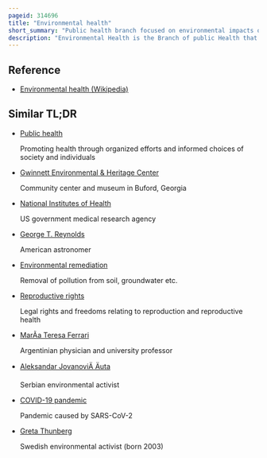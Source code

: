 ```yaml
---
pageid: 314696
title: "Environmental health"
short_summary: "Public health branch focused on environmental impacts on human health"
description: "Environmental Health is the Branch of public Health that Deals with all Aspects of natural and built Environment which affect human Health. In order to effectively control factors that may affect health, the requirements that must be met in order to create a healthy environment must be determined. The major Sub-Disciplines of environmental Health are environmental Science Toxicology environmental Epidemiology and environmental and occupational Medicine."
---
```


## Reference

- [Environmental health (Wikipedia)](https://en.wikipedia.org/?curid=314696)

## Similar TL;DR

- [Public health](/tldr/en/public-health)

  Promoting health through organized efforts and informed choices of society and individuals

- [Gwinnett Environmental & Heritage Center](/tldr/en/gwinnett-environmental-heritage-center)

  Community center and museum in Buford, Georgia

- [National Institutes of Health](/tldr/en/national-institutes-of-health)

  US government medical research agency

- [George T. Reynolds](/tldr/en/george-t-reynolds)

  American astronomer

- [Environmental remediation](/tldr/en/environmental-remediation)

  Removal of pollution from soil, groundwater etc.

- [Reproductive rights](/tldr/en/reproductive-rights)

  Legal rights and freedoms relating to reproduction and reproductive health

- [MarÃ­a Teresa Ferrari](/tldr/en/maria-teresa-ferrari)

  Argentinian physician and university professor

- [Aleksandar JovanoviÄ Äuta](/tldr/en/aleksandar-jovanovic-cuta)

  Serbian environmental activist

- [COVID-19 pandemic](/tldr/en/covid-19-pandemic)

  Pandemic caused by SARS-CoV-2

- [Greta Thunberg](/tldr/en/greta-thunberg)

  Swedish environmental activist (born 2003)
